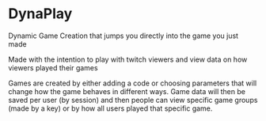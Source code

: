 # DynaPlay
Dynamic Game Creation that jumps you directly into the game you just made

Made with the intention to play with twitch viewers and view data on how viewers played their games

Games are created by either adding a code or choosing parameters that will change how the game behaves in different ways.
Game data will then be saved per user (by session) and then people can view specific game groups (made by a key) or by how all users played that specific game.
